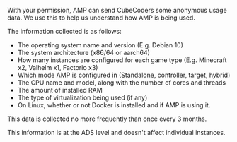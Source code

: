 With your permission, AMP can send CubeCoders some anonymous usage data. We use this to help us understand how AMP is being used.

The information collected is as follows:

 * The operating system name and version (E.g. Debian 10)
 * The system architecture (x86/64 or aarch64)
 * How many instances are configured for each game type (E.g. Minecraft x2, Valheim x1, Factorio x3)
 * Which mode AMP is configured in (Standalone, controller, target, hybrid)
 * The CPU name and model, along with the number of cores and threads
 * The amount of installed RAM
 * The type of virtualization being used (if any)
 * On Linux, whether or not Docker is installed and if AMP is using it.

This data is collected no more frequently than once every 3 months.

This information is at the ADS level and doesn't affect individual instances.